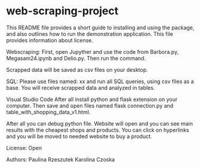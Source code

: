 # web-scraping-project

This README file provides a short guide to installing and using the package, and also outlines how to run the demonstration application.
This file provides information about license.


Webscraping:
First, open Jupyther and use the code from Barbora.py, Megasam24.ipynb and Delio.py.
Then run the command.

Scrapped data will be saved as csv files on your desktop.

SQL:
Please use files named: xx and run all SQL queries, using csv files as a base. You will receive scrapped data and analyzed in tables.

Visual Studio Code
After all install python and flask extension on your computer. Then save and open files named flask connection.py and table_with_shopping_data_v1.html.


After all you can debug python file. Website will open and you can see main results with the cheapest shops and products. You can click on hyperlinks and you will be moved to needed website to buy a product.

License:
Open

Authors:
Paulina Rzeszutek
Karolina Czoska
